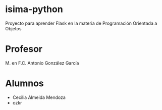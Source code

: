 # isima-python
Proyecto para aprender Flask en la materia de Programación Orientada a Objetos

# Profesor
M. en F.C. Antonio González García

# Alumnos
- Cecilia Almeida Mendoza
- ozkr

